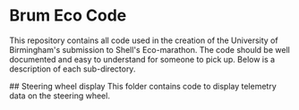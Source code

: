 # Brum Eco Code
This repository contains all code used in the creation of the University of Birmingham's submission to Shell's Eco-marathon. The code should be well documented and easy to understand for someone to pick up. Below is a description of each sub-directory.

## Steering wheel display
This folder contains code to display telemetry data on the steering wheel. 